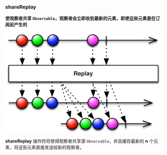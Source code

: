### shareReplay

**使观察者共享 `Observable`，观察者会立即收到最新的元素，即使这些元素是在订阅前产生的**

![](/assets/Operator/Operators/replay.png)

**shareReplay** 操作符将使得观察者共享源 `Observable`，并且缓存最新的 **n** 个元素，将这些元素直接发送给新的观察者。
